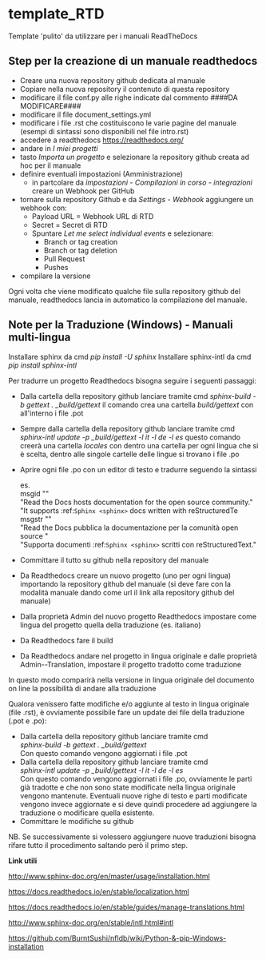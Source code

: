 # template_RTD
Template 'pulito' da utilizzare per i manuali ReadTheDocs

Step per la creazione di un manuale readthedocs
-----------------------------------------------

* Creare una nuova repository github dedicata al manuale
* Copiare nella nuova repository il contenuto di questa repository
* modificare il file conf.py alle righe indicate dal commento ####DA MODIFICARE####
* modificare il file document_settings.yml
* modificare i file .rst che costituiscono le varie pagine del manuale (esempi di sintassi sono disponibili nel file intro.rst)
* accedere a readthedocs https://readthedocs.org/
* andare in *I miei progetti*
* tasto *Importa un progetto* e selezionare la repository github creata ad hoc per il manuale
* definire eventuali impostazioni (Amministrazione)
  * in partcolare da *impostazioni - Compilazioni in corso - integrazioni* creare un Webhook per GitHub
* tornare sulla repository Github e da *Settings - Webhook* aggiungere un webhook con:
  * Payload URL = Webhook URL di RTD
  * Secret = Secret di RTD
  * Spuntare *Let me select individual events* e selezionare:
    * Branch or tag creation
    * Branch or tag deletion
    * Pull Request
    * Pushes
* compilare la versione

Ogni volta che viene modificato qualche file sulla repository github del manuale, readthedocs lancia in automatico la compilazione del manuale. 

Note per la Traduzione (Windows) - Manuali multi-lingua
-------------------------------------------------------
Installare sphinx da cmd *pip install -U sphinx*
Installare sphinx-intl da cmd *pip install sphinx-intl*

Per tradurre un progetto Readthedocs bisogna seguire i seguenti passaggi:

* Dalla cartella della repository github lanciare tramite cmd *sphinx-build -b gettext . _build/gettext* il comando crea una cartella _build/gettext_ con all'interno i file .pot
* Sempre dalla cartella della repository github lanciare tramite cmd *sphinx-intl update -p _build/gettext -l it -l de -l es* questo comando creerà una cartella _locales_ con dentro una cartella per ogni lingua che si è scelta, dentro alle singole cartelle delle lingue si trovano i file .po
* Aprire ogni file .po con un editor di testo e tradurre seguendo la sintassi

  es.<br>
  msgid ""<br>
  "Read the Docs hosts documentation for the open source community."<br>
  "It supports :ref:`Sphinx <sphinx>` docs written with reStructuredTe<br>
  msgstr ""<br>
  "Read the Docs pubblica la documentazione per la comunità open source "<br>
  "Supporta documenti :ref:`Sphinx <sphinx>` scritti con reStructuredText."<br>

* Committare il tutto su github nella repository del manuale
* Da Readthedocs creare un nuovo progetto (uno per ogni lingua) importando la repository github del manuale (si deve fare con la modalità manuale dando come url il link alla repository github del manuale)
* Dalla proprietà Admin del nuovo progetto Readthedocs impostare come lingua del progetto quella della traduzione (es. italiano)
* Da Readthedocs fare il build
* Da Readthedocs andare nel progetto in lingua originale e dalle proprietà Admin--Translation, impostare il progetto tradotto come traduzione 

In questo modo comparirà nella versione in lingua originale del documento on line la possibilità di andare alla traduzione

Qualora venissero fatte modifiche e/o aggiunte al testo in lingua originale (file .rst), è ovviamente possibile fare un update dei file della traduzione (.pot e .po):

* Dalla cartella della repository github lanciare tramite cmd <br>
  *sphinx-build -b gettext . _build/gettext* <br>
  Con questo comando vengono aggiornati i file .pot
* Dalla cartella della repository github lanciare tramite cmd <br>
  *sphinx-intl update -p _build/gettext -l it -l de -l es* <br>
  Con questo comando vengono aggiornati i file .po, ovviamente le parti già tradotte e che non sono state modificate nella lingua originale vengono mantenute. Eventuali nuove righe di testo e parti modificate vengono invece aggiornate e si deve quindi procedere ad aggiungere la traduzione o modificare quella esistente.
* Committare le modifiche su github

NB. Se successivamente si volessero aggiungere nuove traduzioni bisogna rifare tutto il procedimento saltando però il primo step.

**Link utili**

http://www.sphinx-doc.org/en/master/usage/installation.html

https://docs.readthedocs.io/en/stable/localization.html

https://docs.readthedocs.io/en/stable/guides/manage-translations.html

http://www.sphinx-doc.org/en/stable/intl.html#intl

https://github.com/BurntSushi/nfldb/wiki/Python-&-pip-Windows-installation

